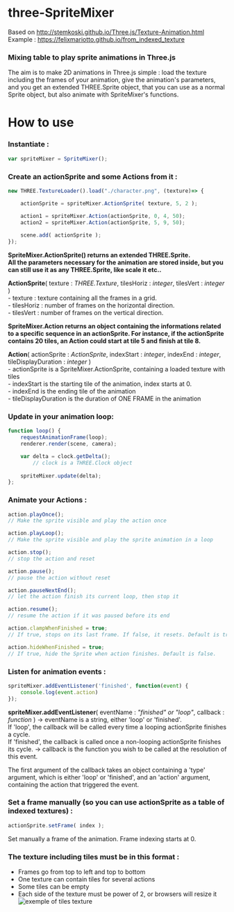 # three-SpriteMixer
Based on http://stemkoski.github.io/Three.js/Texture-Animation.html  
Example : https://felixmariotto.github.io/from_indexed_texture    

### Mixing table to play sprite animations in Three.js ###

The aim is to make 2D animations in Three.js simple : load the texture including the frames of your animation, give the animation's parameters, and you get an extended THREE.Sprite object, that you can use as a normal Sprite object, but also animate with SpriteMixer's functions.

# How to use
### Instantiate :
```javascript
var spriteMixer = SpriteMixer();
```  

### Create an actionSprite and some Actions from it :
```javascript
new THREE.TextureLoader().load("./character.png", (texture)=> {

	actionSprite = spriteMixer.ActionSprite( texture, 5, 2 );

	action1 = spriteMixer.Action(actionSprite, 0, 4, 50);
	action2 = spriteMixer.Action(actionSprite, 5, 9, 50);
	
	scene.add( actionSprite );
});
```  

**SpriteMixer.ActionSprite() returns an extended THREE.Sprite.    
All the parameters necessary for the animation are stored inside, 
but you can still use it as any THREE.Sprite, like scale it etc..**

**ActionSprite**( texture : *THREE.Texture*, tilesHoriz : *integer*, tilesVert : *integer* )    
	- texture : texture containing all the frames in a grid.    
	- tilesHoriz : number of frames on the horizontal direction.    
	- tilesVert : number of frames on the vertical direction.    
	
**SpriteMixer.Action returns an object containing the informations related to a
specific sequence in an actionSprite. For instance, if the actionSprite
contains 20 tiles, an Action could start at tile 5 and finish at tile 8.**

**Action**( actionSprite : *ActionSprite*, indexStart : *integer*, indexEnd : *integer*, tileDisplayDuration : *integer* )    
	- actionSprite is a SpriteMixer.ActionSprite, containing a loaded texture with tiles    
	- indexStart is the starting tile of the animation, index starts at 0.    
	- indexEnd is the ending tile of the animation    
	- tileDisplayDuration is the duration of ONE FRAME in the animation    
	

### Update in your animation loop:
```javascript
function loop() {
	requestAnimationFrame(loop);
	renderer.render(scene, camera);

	var delta = clock.getDelta();
        // clock is a THREE.Clock object
			
	spriteMixer.update(delta);
};
```
### Animate your Actions :
```javascript
action.playOnce();
// Make the sprite visible and play the action once

action.playLoop();
// Make the sprite visible and play the sprite animation in a loop

action.stop();
// stop the action and reset

action.pause();
// pause the action without reset

action.pauseNextEnd();
// let the action finish its current loop, then stop it

action.resume();
// resume the action if it was paused before its end

action.clampWhenFinished = true;
// If true, stops on its last frame. If false, it resets. Default is true.

action.hideWhenFinished = true;
// If true, hide the Sprite when action finishes. Default is false.

```  

### Listen for animation events :
```javascript
spriteMixer.addEventListener('finished', function(event) {
	console.log(event.action)
});
```

**spriteMixer.addEventListener**( eventName : *"finished" or "loop"*, callback : *function* )
	-> eventName is a string, either 'loop' or 'finished'.   
	   If 'loop', the callback will be called every time a looping actionSprite finishes a cycle.   
	   If 'finished', the callback is called once a non-looping actionSprite finishes its cycle.
	-> callback is the function you wish to be called at the resolution of this event.
	
The first argument of the callback takes an object containing a 'type' argument, which is either 'loop' or 'finished',
and an 'action' argument, containing the action that triggered the event.

### Set a frame manually (so you can use actionSprite as a table of indexed textures) :
```javascript
actionSprite.setFrame( index );
```
Set manually a frame of the animation. Frame indexing starts at 0.

### The texture including tiles must be in this format :
- Frames go from top to left and top to bottom
- One texture can contain tiles for several actions
- Some tiles can be empty
- Each side of the texture must be power of 2, or browsers will resize it
![exemple of tiles texture](https://felixmariotto.s3.eu-west-3.amazonaws.com/character2.png)


